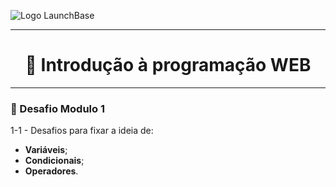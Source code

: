 ![Logo LaunchBase](https://camo.githubusercontent.com/268b1344409fac98c4eeda520482b6910c4ddcba/68747470733a2f2f73746f726167652e676f6f676c65617069732e636f6d2f676f6c64656e2d77696e642f626f6f7463616d702d6c61756e6368626173652f6c6f676f2e706e67)

---
<h1 align="center">🎯 Introdução à programação WEB</h1>

---
### 🚀 Desafio Modulo 1
1-1 - Desafios para fixar a ideia de:
- __Variáveis__;
- __Condicionais__;
- __Operadores__.